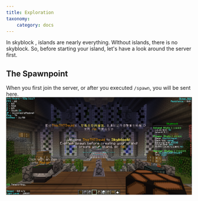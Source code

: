 ```yaml
---
title: Exploration
taxonomy:
    category: docs
---
```


In skyblock , islands are nearly everything. WIthout islands, there is no skyblock. So, before starting your island, let's have a look around the server first.
## The Spawnpoint

When you first join the server, or after you executed `/spawn`, you will be sent here.
![The Spawnpoint](images/spawn.jpg)


